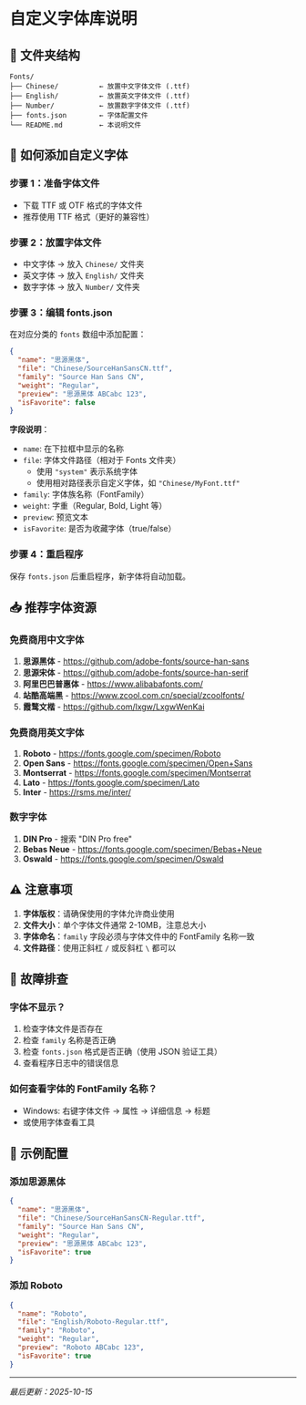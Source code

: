 # 自定义字体库说明

## 📁 文件夹结构

```
Fonts/
├── Chinese/          ← 放置中文字体文件 (.ttf)
├── English/          ← 放置英文字体文件 (.ttf)
├── Number/           ← 放置数字字体文件 (.ttf)
├── fonts.json        ← 字体配置文件
└── README.md         ← 本说明文件
```

## 🎯 如何添加自定义字体

### 步骤 1：准备字体文件
- 下载 TTF 或 OTF 格式的字体文件
- 推荐使用 TTF 格式（更好的兼容性）

### 步骤 2：放置字体文件
- 中文字体 → 放入 `Chinese/` 文件夹
- 英文字体 → 放入 `English/` 文件夹
- 数字字体 → 放入 `Number/` 文件夹

### 步骤 3：编辑 fonts.json
在对应分类的 `fonts` 数组中添加配置：

```json
{
  "name": "思源黑体",
  "file": "Chinese/SourceHanSansCN.ttf",
  "family": "Source Han Sans CN",
  "weight": "Regular",
  "preview": "思源黑体 ABCabc 123",
  "isFavorite": false
}
```

**字段说明**：
- `name`: 在下拉框中显示的名称
- `file`: 字体文件路径（相对于 Fonts 文件夹）
  - 使用 `"system"` 表示系统字体
  - 使用相对路径表示自定义字体，如 `"Chinese/MyFont.ttf"`
- `family`: 字体族名称（FontFamily）
- `weight`: 字重（Regular, Bold, Light 等）
- `preview`: 预览文本
- `isFavorite`: 是否为收藏字体（true/false）

### 步骤 4：重启程序
保存 `fonts.json` 后重启程序，新字体将自动加载。

## 📥 推荐字体资源

### 免费商用中文字体
1. **思源黑体** - https://github.com/adobe-fonts/source-han-sans
2. **思源宋体** - https://github.com/adobe-fonts/source-han-serif
3. **阿里巴巴普惠体** - https://www.alibabafonts.com/
4. **站酷高端黑** - https://www.zcool.com.cn/special/zcoolfonts/
5. **霞鹜文楷** - https://github.com/lxgw/LxgwWenKai

### 免费商用英文字体
1. **Roboto** - https://fonts.google.com/specimen/Roboto
2. **Open Sans** - https://fonts.google.com/specimen/Open+Sans
3. **Montserrat** - https://fonts.google.com/specimen/Montserrat
4. **Lato** - https://fonts.google.com/specimen/Lato
5. **Inter** - https://rsms.me/inter/

### 数字字体
1. **DIN Pro** - 搜索 "DIN Pro free"
2. **Bebas Neue** - https://fonts.google.com/specimen/Bebas+Neue
3. **Oswald** - https://fonts.google.com/specimen/Oswald

## ⚠️ 注意事项

1. **字体版权**：请确保使用的字体允许商业使用
2. **文件大小**：单个字体文件通常 2-10MB，注意总大小
3. **字体命名**：`family` 字段必须与字体文件中的 FontFamily 名称一致
4. **文件路径**：使用正斜杠 `/` 或反斜杠 `\` 都可以

## 🔧 故障排查

### 字体不显示？
1. 检查字体文件是否存在
2. 检查 `family` 名称是否正确
3. 检查 `fonts.json` 格式是否正确（使用 JSON 验证工具）
4. 查看程序日志中的错误信息

### 如何查看字体的 FontFamily 名称？
- Windows: 右键字体文件 → 属性 → 详细信息 → 标题
- 或使用字体查看工具

## 📝 示例配置

### 添加思源黑体
```json
{
  "name": "思源黑体",
  "file": "Chinese/SourceHanSansCN-Regular.ttf",
  "family": "Source Han Sans CN",
  "weight": "Regular",
  "preview": "思源黑体 ABCabc 123",
  "isFavorite": true
}
```

### 添加 Roboto
```json
{
  "name": "Roboto",
  "file": "English/Roboto-Regular.ttf",
  "family": "Roboto",
  "weight": "Regular",
  "preview": "Roboto ABCabc 123",
  "isFavorite": true
}
```

---

*最后更新：2025-10-15*

